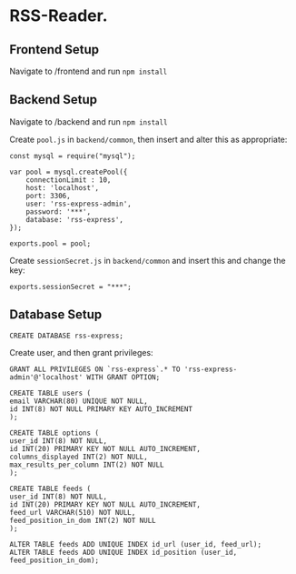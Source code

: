 # RSS-Reader. 

## Frontend Setup

Navigate to /frontend and run `npm install`

## Backend Setup

Navigate to /backend and run `npm install`

Create `pool.js` in `backend/common`, then insert and alter this as appropriate:
```
const mysql = require("mysql");

var pool = mysql.createPool({
    connectionLimit : 10,
    host: 'localhost',
    port: 3306,
    user: 'rss-express-admin',
    password: '***',
    database: 'rss-express',
});

exports.pool = pool;
```

Create `sessionSecret.js` in `backend/common` and insert this and change the key:

```
exports.sessionSecret = "***";
```
## Database Setup

```CREATE DATABASE rss-express;```

Create user, and then grant privileges:

```
GRANT ALL PRIVILEGES ON `rss-express`.* TO 'rss-express-admin'@'localhost' WITH GRANT OPTION;
```

```
CREATE TABLE users (
email VARCHAR(80) UNIQUE NOT NULL,
id INT(8) NOT NULL PRIMARY KEY AUTO_INCREMENT
);

CREATE TABLE options (
user_id INT(8) NOT NULL,
id INT(20) PRIMARY KEY NOT NULL AUTO_INCREMENT,
columns_displayed INT(2) NOT NULL,
max_results_per_column INT(2) NOT NULL
);

CREATE TABLE feeds (
user_id INT(8) NOT NULL,
id INT(20) PRIMARY KEY NOT NULL AUTO_INCREMENT,
feed_url VARCHAR(510) NOT NULL,
feed_position_in_dom INT(2) NOT NULL
);

ALTER TABLE feeds ADD UNIQUE INDEX id_url (user_id, feed_url);
ALTER TABLE feeds ADD UNIQUE INDEX id_position (user_id, feed_position_in_dom);

```

   
